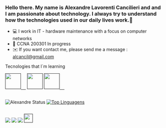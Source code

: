 ### Hello there. My name is Alexandre Lavorenti Cancilieri and and I am passionate about technology. I always try to understand how the technologies used in our daily lives work.👋

<!--
**alcancil/alcancil** is a ✨ _special_ ✨ repository because its `README.md` (this file) appears on your GitHub profile.

Here are some ideas to get you started:

- 🔭 I’m currently working on ...
- 🌱 I’m currently learning ...
- 👯 I’m looking to collaborate on ...
- 🤔 I’m looking for help with ...
- 💬 Ask me about ...
- 📫 How to reach me: ...
- 😄 Pronouns: ...
- ⚡ Fun fact: ...
-->

- 💻 I work in IT - hardware maintenance with a focus on computer networks
- 💪 CCNA 200301 In progress 
- ✉️ If you want contact me, please send me a message : alcancil@gmail.com

<div>
      Tecnologies that I´m learning
       <p>
           <a href=""><img height="50em" src="https://cdn-icons-png.flaticon.com/128/882/882730.png?ga=GA1.2.1448574419.1649366423">&nbsp;&nbsp;&nbsp;&nbsp;</a>
           <a href=""><img height="50em" src="https://img.icons8.com/color/344/git.png"></a>
           <a href=""><img height="50em" src="https://img.icons8.com/plasticine/344/github.png">&nbsp;&nbsp;&nbsp;&nbsp;</a>
       </p>
   </div>

##


   ![Alexandre Status](https://github-readme-stats.vercel.app/api?username=alcancil&show_icons=true&theme=dracula&include_all_commits=true&count_private=true)
   [![Top Linguagens](https://github-readme-stats.vercel.app/api/top-langs/?username=alcancil&layout=compact&langs_count=16&theme=dracula)](https://github.com/alcancil/github-readme-stats)
   
<!--   
   [![willianrod's wakatime stats](https://github-readme-stats.vercel.app/api/wakatime?username=willianrod&theme=dracula)](https://github.com/anuraghazra/github-readme-stats)
   [![willianrod's wakatime stats](https://github-readme-stats.vercel.app/api/wakatime?username=alcancil&theme=dracula)](https://github.com/anuraghazra/github-readme-stats)
-->

##

<div>
   <a href="mailto:alcancil@gmail.com"><img src="https://img.shields.io/badge/Gmail-D14836?style=for-the-badge&logo=gmail&logoColor=white"></a>
   <a href="https://www.linkedin.com/in/alexandre-lavorenti-cancilieri-490a6516/?lipi=urn%3Ali%3Apage%3Ad_flagship3_feed%3BluMjyayJQ%2Butpen9ajz8Cw%3D%3D"><img src="https://img.shields.io/badge/LinkedIn-0077B5?style=for-the-badge&logo=linkedin&logoColor=white"></a>
   <a href=""><img src="https://img.shields.io/badge/WhatsApp-25D366?style=for-the-badge&logo=whatsapp&logoColor=white"></a>
   <a href=""><img height="28em" src="https://komarev.com/ghpvc/?username=alcancil&color=blue&style=flat"></a>
</div> 

   
      
